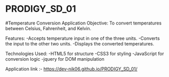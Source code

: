 # PRODIGY_SD_01

#Temperature Conversion Application
Objective:
To convert temperatures between Celsius, Fahrenheit, and Kelvin.

Features:
-Accepts temperature input in one of the three units.
-Converts the input to the other two units.
-Displays the converted temperatures.

Technologies Used:
-HTML5 for structure
-CSS3 for styling
-JavaScript for conversion logic
-jquery for DOM manipulation

Application link :- https://dev-nik06.github.io/PRODIGY_SD_01/
